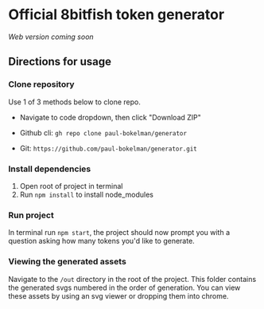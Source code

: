 # Official 8bitfish token generator

_Web version coming soon_

## Directions for usage

### Clone repository 

Use 1 of 3 methods below to clone repo. 

- Navigate to code dropdown, then click "Download ZIP"

- Github cli: `gh repo clone paul-bokelman/generator`

- Git: `https://github.com/paul-bokelman/generator.git`

### Install dependencies

1. Open root of project in terminal 
2. Run `npm install` to install node_modules

### Run project

In terminal run `npm start`, the project should now prompt you with a question asking how many tokens you'd like to generate. 

### Viewing the generated assets

Navigate to the `/out` directory in the root of the project. This folder contains the generated svgs numbered in the order of generation. You can view these assets by using an svg viewer or dropping them into chrome. 
